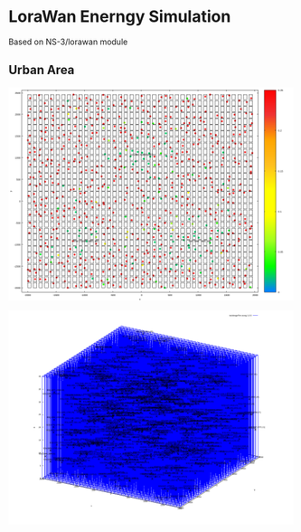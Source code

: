 
# LoraWan Enerngy Simulation

Based on NS-3/lorawan module


## Urban Area
![alt text](https://github.com/gdobato/lorawanEnergyModel/blob/master/deploy/2dstats.png?raw=true)


![alt text](https://github.com/gdobato/lorawanEnergyModel/blob/master/deploy/3dstats.png?raw=true)

